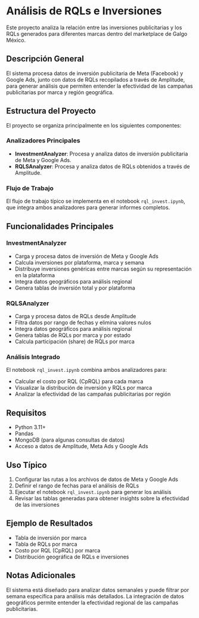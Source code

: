 # Análisis de RQLs e Inversiones

Este proyecto analiza la relación entre las inversiones publicitarias y los RQLs generados para diferentes marcas dentro del marketplace de Galgo México.

## Descripción General

El sistema procesa datos de inversión publicitaria de Meta (Facebook) y Google Ads, junto con datos de RQLs recopilados a través de Amplitude, para generar análisis que permiten entender la efectividad de las campañas publicitarias por marca y región geográfica.

## Estructura del Proyecto

El proyecto se organiza principalmente en los siguientes componentes:

### Analizadores Principales

- **InvestmentAnalyzer**: Procesa y analiza datos de inversión publicitaria de Meta y Google Ads.
- **RQLSAnalyzer**: Procesa y analiza datos de RQLs obtenidos a través de Amplitude.

### Flujo de Trabajo

El flujo de trabajo típico se implementa en el notebook `rql_invest.ipynb`, que integra ambos analizadores para generar informes completos.

## Funcionalidades Principales

### InvestmentAnalyzer

- Carga y procesa datos de inversión de Meta y Google Ads
- Calcula inversiones por plataforma, marca y semana
- Distribuye inversiones genéricas entre marcas según su representación en la plataforma
- Integra datos geográficos para análisis regional
- Genera tablas de inversión total y por plataforma

### RQLSAnalyzer

- Carga y procesa datos de RQLs desde Amplitude
- Filtra datos por rango de fechas y elimina valores nulos
- Integra datos geográficos para análisis regional
- Genera tablas de RQLs por marca y por estado
- Calcula participación (share) de RQLs por marca

### Análisis Integrado

El notebook `rql_invest.ipynb` combina ambos analizadores para:

- Calcular el costo por RQL (CpRQL) para cada marca
- Visualizar la distribución de inversión y RQLs por marca
- Analizar la efectividad de las campañas publicitarias por región

## Requisitos

- Python 3.11+
- Pandas
- MongoDB (para algunas consultas de datos)
- Acceso a datos de Amplitude, Meta Ads y Google Ads

## Uso Típico

1. Configurar las rutas a los archivos de datos de Meta y Google Ads
2. Definir el rango de fechas para el análisis de RQLs
3. Ejecutar el notebook `rql_invest.ipynb` para generar los análisis
4. Revisar las tablas generadas para obtener insights sobre la efectividad de las inversiones

## Ejemplo de Resultados

- Tabla de inversión por marca
- Tabla de RQLs por marca
- Costo por RQL (CpRQL) por marca
- Distribución geográfica de RQLs e inversiones

## Notas Adicionales

El sistema está diseñado para analizar datos semanales y puede filtrar por semana específica para análisis más detallados. La integración de datos geográficos permite entender la efectividad regional de las campañas publicitarias.
